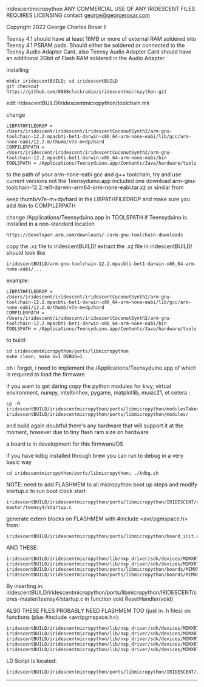 iridescentmicropython
ANY COMMERCIAL USE OF ANY IRIDESCENT FILES REQUIRES LICENSING contact george@georgerosar.com

Copyright 2022 George Charles Rosar II

Teensy 4.1 should have at least 16MB or more of external RAM soldered into Teensy 4.1 PSRAM pads. Should either be soldered or connected to the Teensy Audio Adapter Card, also Teensy Audio Adapter Card should have an additional 2Gbit of Flash RAM soldered in the Audio Adapter.

installing
```
mkdir iridescentBUILD; cd iridescentBUILD
git checkout https://github.com/8888clockradio/iridescentmicropython.git
```

edit iridescentBUILD/iridescentmicropython/toolchain.mk

change
```
LIBPATHFILEDROP = /Users/iridescent/iridescent/iridescentCoconutSynth2/arm-gnu-toolchain-12.2.mpacbti-bet1-darwin-x86_64-arm-none-eabi/lib/gcc/arm-none-eabi/12.2.0/thumb/v7e-m+dp/hard
COMPILERPATH = /Users/iridescent/iridescent/iridescentCoconutSynth2/arm-gnu-toolchain-12.2.mpacbti-bet1-darwin-x86_64-arm-none-eabi/bin
TOOLSPATH = /Applications/Teensyduino.app/Contents/Java/hardware/tools
```

to the path of your arm-none-eabi gcc and g++ toolchain, try and use current versions not the Teensyduino.app included one download arm-gnu-toolchain-12.2.rel1-darwin-arm64-arm-none-eabi.tar.xz or similar from

keep thumb/v7e-m+dp/hard in the LIBPATHFILEDROP and make sure you add /bin to COMPILERPATH

change /Applications/Teensyduino.app in TOOLSPATH if Teensyduino is installed in a non-standard location
```
https://developer.arm.com/downloads/-/arm-gnu-toolchain-downloads
```

copy the .xz file to iridescentBUILD/
extract the .xz file in iridescentBUILD/
should look like
```
iridescentBUILD/arm-gnu-toolchain-12.2.mpacbti-bet1-darwin-x86_64-arm-none-eabi/...
```

example:
```
LIBPATHFILEDROP = /Users/iridescent/iridescent/iridescentCoconutSynth2/arm-gnu-toolchain-12.2.mpacbti-bet1-darwin-x86_64-arm-none-eabi/lib/gcc/arm-none-eabi/12.2.0/thumb/v7e-m+dp/hard
COMPILERPATH = /Users/iridescent/iridescent/iridescentCoconutSynth2/arm-gnu-toolchain-12.2.mpacbti-bet1-darwin-x86_64-arm-none-eabi/bin
TOOLSPATH = /Applications/Teensyduino.app/Contents/Java/hardware/tools
```

to build:
```
cd iridescentmicropython/ports/libmicropython
make clean; make V=1 DEBUG=1
```

oh i forgot, i need to implement the /Applications/Teensyduino.app of which is required to load the firmware

if you want to get daring copy the python modules for kivy, virtual environment, numpy, intelbinhex, pygame, matplotlib, music21, et cetera :
```
cp -R iridescentBUILD/iridescentmicropython/ports/libmicropython/modulesTakenOut/* iridescentBUILD/iridescentmicropython/ports/libmicropython/modules/
```
and build again
doubtful there's any hardware that will support it at the moment, however due to tiny flash ram size on hardware

a board is in development for this firmware/OS

if you have kdbg installed through brew
you can run to debug in a very basic way
```
cd iridescentmicropython/ports/libmicropython; ./kdbg.sh
```

NOTE: need to add FLASHMEM to all micropython boot up steps and modify startup.c to run boot clock start
```
iridescentBUILD/iridescentmicropython/ports/libmicropython/IRIDESCENT/cores-master/teensy4/startup.c
```
generate extern blocks on FLASHMEM with #include <avr/pgmspace.h> from:
```
iridescentBUILD/iridescentmicropython/ports/libmicropython/board_init.c
```
AND THESE:
```
iridescentBUILD/iridescentmicropython/lib/nxp_driver/sdk/devices/MIMXRT1062/system_MIMXRT1062.c
iridescentBUILD/iridescentmicropython/lib/nxp_driver/sdk/devices/MIMXRT1062/system_MIMXRT1062.h
iridescentBUILD/iridescentmicropython/ports/libmicropython/boards/MIMXRT1062_clock_config.c
iridescentBUILD/iridescentmicropython/ports/libmicropython/boards/MIMXRT1062_clock_config.h
```
By inserting in: iridescentBUILD/iridescentmicropython/ports/libmicropython/IRIDESCENT/cores-master/teensy4/startup.c in function void ResetHandler(void)

ALSO THESE FILES PROBABLY NEED FLASHMEM TOO (just in .h files) on functions (plus #include <avr/pgmspace.h>):
```
iridescentBUILD/iridescentmicropython/lib/nxp_driver/sdk/devices/MIMXRT1062/fsl_device_registers.h
iridescentBUILD/iridescentmicropython/lib/nxp_driver/sdk/devices/MIMXRT1062/drivers/fsl_gpio.h
iridescentBUILD/iridescentmicropython/lib/nxp_driver/sdk/devices/MIMXRT1062/drivers/fsl_iomuxc.h
iridescentBUILD/iridescentmicropython/lib/nxp_driver/sdk/devices/MIMXRT1062/drivers/fsl_clock.h
iridescentBUILD/iridescentmicropython/lib/nxp_driver/sdk/devices/MIMXRT1062/drivers/fsl_lpuart.h
```

LD Script is located:
```
iridescentBUILD/iridescentmicropython/ports/libmicropython/IRIDESCENT/imxmrt_ld/imxrt1062_t41.ld
```
****
